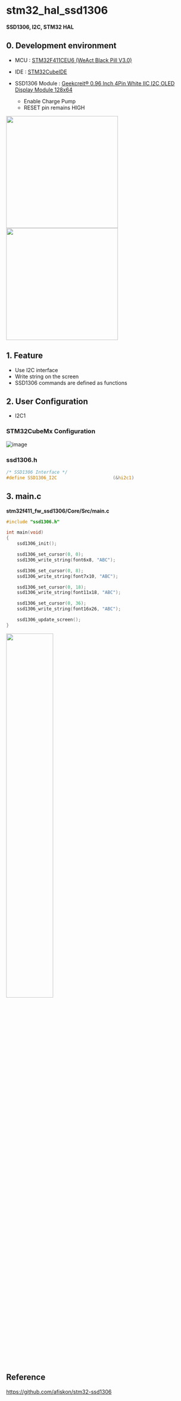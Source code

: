 # stm32_hal_ssd1306


__SSD1306, I2C, STM32 HAL__


## 0. Development environment  
* MCU : [STM32F411CEU6 (WeAct Black Pill V3.0)](https://github.com/WeActTC/MiniF4-STM32F4x1)
* IDE : [STM32CubeIDE](https://www.st.com/en/development-tools/stm32cubeide)
* SSD1306 Module : [Geekcreit® 0.96 Inch 4Pin White IIC I2C OLED Display Module 128x64](https://www.banggood.com/Geekcreit-0_96-Inch-4Pin-White-IIC-I2C-OLED-Display-Module-12864-LED-Geekcreit-for-Arduino-products-that-work-with-official-Arduino-boards-p-958196.html?akmClientCountry=Korea&p=DQ30066511122014069J&utm_campaign=educ8stv&utm_content=huangwenjie&cur_warehouse=CN)

    - Enable Charge Pump
    - RESET pin remains HIGH

<img src = "https://user-images.githubusercontent.com/48342925/124864408-cfb93300-dff3-11eb-8da6-ae32e6b231c3.png" width = "300" height = "300"><img src = "https://user-images.githubusercontent.com/48342925/124864222-82d55c80-dff3-11eb-9da4-c6ef6848ad6f.jpg" width = "300" height = "300">


## 1. Feature

- Use I2C interface
- Write string on the screen
- SSD1306 commands are defined as functions


## 2. User Configuration

- I2C1

### STM32CubeMx Configuration
![image](https://user-images.githubusercontent.com/48342925/125417497-32ca3cef-f010-490c-8961-9f549cfa895d.png)


### ssd1306.h
```c
/* SSD1306 Interface */ 
#define SSD1306_I2C                     (&hi2c1)
```

## 3. main.c 

__stm32f411_fw_ssd1306/Core/Src/main.c__

```c
#include "ssd1306.h"

int main(void)
{
    ssd1306_init();

    ssd1306_set_cursor(0, 0);
    ssd1306_write_string(font6x8, "ABC");

    ssd1306_set_cursor(0, 8);
    ssd1306_write_string(font7x10, "ABC");

    ssd1306_set_cursor(0, 18);
    ssd1306_write_string(font11x18, "ABC");

    ssd1306_set_cursor(0, 36);
    ssd1306_write_string(font16x26, "ABC");

    ssd1306_update_screen();
}

```

<img src = "https://user-images.githubusercontent.com/48342925/125418758-c149c2b7-1df2-4a42-a911-758acb94bcdf.jpg" width = "50%">


## Reference
https://github.com/afiskon/stm32-ssd1306